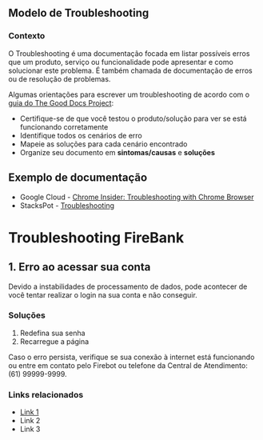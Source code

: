 ## Modelo de Troubleshooting

### Contexto 
O Troubleshooting é uma documentação focada em listar possíveis erros que um produto, serviço ou funcionalidade pode apresentar e como solucionar este problema. É também chamada de documentação de erros ou de resolução de problemas. 

Algumas orientações para escrever um troubleshooting de acordo com o [guia do The Good Docs Project](https://gitlab.com/tgdp/templates/-/blob/main/troubleshooting/guide-troubleshooting.md?ref_type=heads):

* Certifique-se de que você testou o produto/solução para ver se está funcionando corretamente
* Identifique todos os cenários de erro 
* Mapeie as soluções para cada cenário encontrado
* Organize seu documento em **sintomas/causas** e **soluções**

## Exemplo de documentação 

* Google Cloud - [Chrome Insider: Troubleshooting with Chrome Browser](https://cloud.google.com/blog/products/chrome-enterprise/how-to-troubleshoot-common-problems-with-chrome-browser)  
* StacksPot - [Troubleshooting](https://docs.stackspot.com/home/troubleshooting)

# Troubleshooting FireBank 

## 1. Erro ao acessar sua conta
 
Devido a instabilidades de processamento de dados, pode acontecer de você tentar realizar o login na sua conta e não conseguir.

### Soluções 

1. Redefina sua senha 
2. Recarregue a página

Caso o erro persista, verifique se sua conexão à internet está funcionando ou entre em contato pelo Firebot ou telefone da Central de Atendimento: (61) 99999-9999. 

### Links relacionados 

* [Link 1](https://github.com/pedroar9/technical-writing/)
* Link 2 
* Link 3